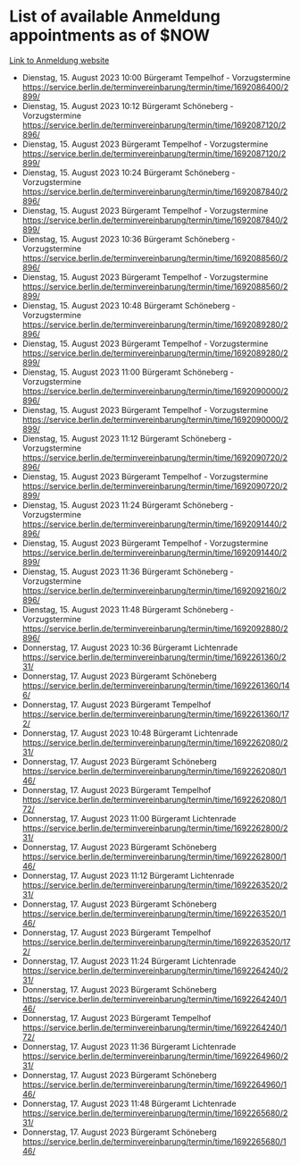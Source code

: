 # List of available Anmeldung appointments as of $NOW
[Link to Anmeldung website](https://service.berlin.de/terminvereinbarung/termin/tag.php?termin=1&anliegen[]=120686&dienstleisterlist=122210,122217,327316,122219,327312,122227,327314,122231,327346,122243,327348,122254,122252,329742,122260,329745,122262,329748,122271,327278,122273,327274,122277,327276,330436,122280,327294,122282,327290,122284,327292,122291,327270,122285,327266,122286,327264,122296,327268,150230,329760,122297,327286,122294,327284,122312,329763,122314,329775,122304,327330,122311,327334,122309,327332,317869,122281,327352,122279,329772,122283,122276,327324,122274,327326,122267,329766,122246,327318,122251,327320,122257,327322,122208,327298,122226,327300&herkunft=http%3A%2F%2Fservice.berlin.de%2Fdienstleistung%2F120686%2F)
- Dienstag, 15. August 2023 10:00 Bürgeramt Tempelhof - Vorzugstermine https://service.berlin.de/terminvereinbarung/termin/time/1692086400/2899/
- Dienstag, 15. August 2023 10:12 Bürgeramt Schöneberg - Vorzugstermine https://service.berlin.de/terminvereinbarung/termin/time/1692087120/2896/
- Dienstag, 15. August 2023  Bürgeramt Tempelhof - Vorzugstermine https://service.berlin.de/terminvereinbarung/termin/time/1692087120/2899/
- Dienstag, 15. August 2023 10:24 Bürgeramt Schöneberg - Vorzugstermine https://service.berlin.de/terminvereinbarung/termin/time/1692087840/2896/
- Dienstag, 15. August 2023  Bürgeramt Tempelhof - Vorzugstermine https://service.berlin.de/terminvereinbarung/termin/time/1692087840/2899/
- Dienstag, 15. August 2023 10:36 Bürgeramt Schöneberg - Vorzugstermine https://service.berlin.de/terminvereinbarung/termin/time/1692088560/2896/
- Dienstag, 15. August 2023  Bürgeramt Tempelhof - Vorzugstermine https://service.berlin.de/terminvereinbarung/termin/time/1692088560/2899/
- Dienstag, 15. August 2023 10:48 Bürgeramt Schöneberg - Vorzugstermine https://service.berlin.de/terminvereinbarung/termin/time/1692089280/2896/
- Dienstag, 15. August 2023  Bürgeramt Tempelhof - Vorzugstermine https://service.berlin.de/terminvereinbarung/termin/time/1692089280/2899/
- Dienstag, 15. August 2023 11:00 Bürgeramt Schöneberg - Vorzugstermine https://service.berlin.de/terminvereinbarung/termin/time/1692090000/2896/
- Dienstag, 15. August 2023  Bürgeramt Tempelhof - Vorzugstermine https://service.berlin.de/terminvereinbarung/termin/time/1692090000/2899/
- Dienstag, 15. August 2023 11:12 Bürgeramt Schöneberg - Vorzugstermine https://service.berlin.de/terminvereinbarung/termin/time/1692090720/2896/
- Dienstag, 15. August 2023  Bürgeramt Tempelhof - Vorzugstermine https://service.berlin.de/terminvereinbarung/termin/time/1692090720/2899/
- Dienstag, 15. August 2023 11:24 Bürgeramt Schöneberg - Vorzugstermine https://service.berlin.de/terminvereinbarung/termin/time/1692091440/2896/
- Dienstag, 15. August 2023  Bürgeramt Tempelhof - Vorzugstermine https://service.berlin.de/terminvereinbarung/termin/time/1692091440/2899/
- Dienstag, 15. August 2023 11:36 Bürgeramt Schöneberg - Vorzugstermine https://service.berlin.de/terminvereinbarung/termin/time/1692092160/2896/
- Dienstag, 15. August 2023 11:48 Bürgeramt Schöneberg - Vorzugstermine https://service.berlin.de/terminvereinbarung/termin/time/1692092880/2896/
- Donnerstag, 17. August 2023 10:36 Bürgeramt Lichtenrade https://service.berlin.de/terminvereinbarung/termin/time/1692261360/231/
- Donnerstag, 17. August 2023  Bürgeramt Schöneberg https://service.berlin.de/terminvereinbarung/termin/time/1692261360/146/
- Donnerstag, 17. August 2023  Bürgeramt Tempelhof https://service.berlin.de/terminvereinbarung/termin/time/1692261360/172/
- Donnerstag, 17. August 2023 10:48 Bürgeramt Lichtenrade https://service.berlin.de/terminvereinbarung/termin/time/1692262080/231/
- Donnerstag, 17. August 2023  Bürgeramt Schöneberg https://service.berlin.de/terminvereinbarung/termin/time/1692262080/146/
- Donnerstag, 17. August 2023  Bürgeramt Tempelhof https://service.berlin.de/terminvereinbarung/termin/time/1692262080/172/
- Donnerstag, 17. August 2023 11:00 Bürgeramt Lichtenrade https://service.berlin.de/terminvereinbarung/termin/time/1692262800/231/
- Donnerstag, 17. August 2023  Bürgeramt Schöneberg https://service.berlin.de/terminvereinbarung/termin/time/1692262800/146/
- Donnerstag, 17. August 2023 11:12 Bürgeramt Lichtenrade https://service.berlin.de/terminvereinbarung/termin/time/1692263520/231/
- Donnerstag, 17. August 2023  Bürgeramt Schöneberg https://service.berlin.de/terminvereinbarung/termin/time/1692263520/146/
- Donnerstag, 17. August 2023  Bürgeramt Tempelhof https://service.berlin.de/terminvereinbarung/termin/time/1692263520/172/
- Donnerstag, 17. August 2023 11:24 Bürgeramt Lichtenrade https://service.berlin.de/terminvereinbarung/termin/time/1692264240/231/
- Donnerstag, 17. August 2023  Bürgeramt Schöneberg https://service.berlin.de/terminvereinbarung/termin/time/1692264240/146/
- Donnerstag, 17. August 2023  Bürgeramt Tempelhof https://service.berlin.de/terminvereinbarung/termin/time/1692264240/172/
- Donnerstag, 17. August 2023 11:36 Bürgeramt Lichtenrade https://service.berlin.de/terminvereinbarung/termin/time/1692264960/231/
- Donnerstag, 17. August 2023  Bürgeramt Schöneberg https://service.berlin.de/terminvereinbarung/termin/time/1692264960/146/
- Donnerstag, 17. August 2023 11:48 Bürgeramt Lichtenrade https://service.berlin.de/terminvereinbarung/termin/time/1692265680/231/
- Donnerstag, 17. August 2023  Bürgeramt Schöneberg https://service.berlin.de/terminvereinbarung/termin/time/1692265680/146/
